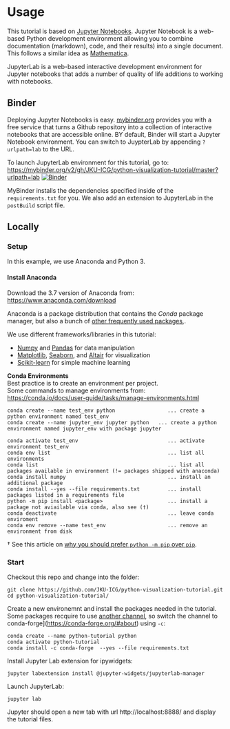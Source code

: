 # Usage
 
This tutorial is based on [Jupyter Notebooks](http://jupyter.org/). Jupyter Notebook is a web-based Python development environment allowing you to combine documentation (markdown), code, and their results) into a single document. This follows a similar idea as [Mathematica](http://www.wolfram.com/mathematica/).

JupyterLab is a web-based interactive development environment for Jupyter notebooks that adds a number of quality of life additions to working with notebooks.

## Binder
Deploying Jupyter Notebooks is easy. [mybinder.org](http://mybinder.org) provides you with a free service that turns a Github repository into a collection of interactive notebooks that are accessible online.
BY default, Binder will start a Jupyter Notebook environment. You can switch to JuypterLab by appending `?urlpath=lab` to the URL.

To launch JupyterLab environment for this tutorial, go to: https://mybinder.org/v2/gh/JKU-ICG/python-visualization-tutorial/master?urlpath=lab
[![Binder](https://mybinder.org/badge_logo.svg)](https://mybinder.org/v2/gh/JKU-ICG/python-visualization-tutorial/master?urlpath=lab)

MyBinder installs the dependencies specified inside of the `requirements.txt` for you. We also add an extension to JupyterLab in the `postBuild` script file.


## Locally
### Setup
In this example, we use Anaconda and Python 3. 

#### Install Anaconda
Download the 3.7 version of Anaconda from: https://www.anaconda.com/download

Anaconda is a package distribution that contains the *Conda* package manager, but also a bunch of [other frequently used packages](https://docs.anaconda.com/anaconda/packages/pkg-docs/),.

We use different frameworks/libraries in this tutorial:
 * [Numpy](http://www.numpy.org/) and [Pandas](http://pandas.pydata.org/) for data manipulation
 * [Matplotlib](http://matplotlib.org/), [Seaborn](http://stanford.edu/~mwaskom/software/seaborn/), and [Altair](https://altair-viz.github.io/) for visualization
 * [Scikit-learn](http://scikit-learn.org) for simple machine learning

**Conda Environments**  
Best practice is to create an environment per project.  
Some commands to manage environments from: https://conda.io/docs/user-guide/tasks/manage-environments.html
```
conda create --name test_env python                 ... create a python environment named test_env
conda create --name jupyter_env jupyter python   ... create a python environment named jupyter_env with package jupyter

conda activate test_env                             ... activate environment test_env
conda env list                                      ... list all environments
conda list                                          ... list all packages available in environment (!= packages shipped with anaconda)
conda install numpy                                 ... install an additional package
conda install --yes --file requirements.txt         ... install packages listed in a requirements file
python -m pip install <package>                     ... install a package not aviailable via conda, also see (†)
conda deactivate                                    ... leave conda enviroment
conda env remove --name test_env                    ... remove an environment from disk
```

† See this article on [why you should prefer `python -m pip` over `pip`](https://snarky.ca/why-you-should-use-python-m-pip/).

### Start
Checkout this repo and change into the folder:
```
git clone https://github.com/JKU-ICG/python-visualization-tutorial.git
cd python-visualization-tutorial/
```

Create a new environemnt and install the packages needed in the tutorial.
Some packages recquire to use [another channel](https://conda.io/docs/user-guide/tasks/manage-channels.html), so switch the channel to conda-forge](https://conda-forge.org/#about) using `-c`:

```
conda create --name python-tutorial python
conda activate python-tutorial
conda install -c conda-forge  --yes --file requirements.txt 
```

Install Jupyter Lab extension for ipywidgets:
```
jupyter labextension install @jupyter-widgets/jupyterlab-manager
```

Launch JupyterLab:
```
jupyter lab
```
Jupyter should open a new tab with url http://localhost:8888/ and display the tutorial files.
